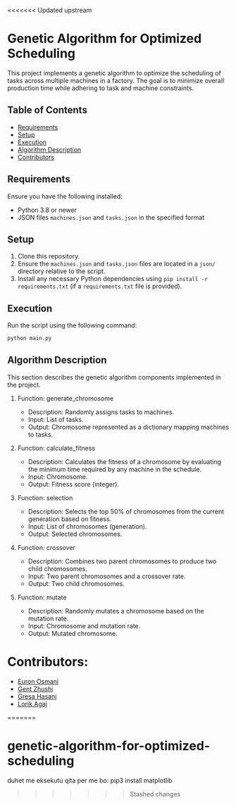 <<<<<<< Updated upstream
# Genetic Algorithm for Optimized Scheduling

This project implements a genetic algorithm to optimize the scheduling of tasks across multiple machines in a factory. The goal is to minimize overall production time while adhering to task and machine constraints.

## Table of Contents

- [Requirements](#requirements)
- [Setup](#setup)
- [Execution](#execution)
- [Algorithm Description](#algorithm-description)
- [Contributors](#contributors)

## Requirements

Ensure you have the following installed:

- Python 3.8 or newer
- JSON files `machines.json` and `tasks.json` in the specified format

## Setup

1. Clone this repository.
2. Ensure the `machines.json` and `tasks.json` files are located in a `json/` directory relative to the script.
3. Install any necessary Python dependencies using `pip install -r requirements.txt` (if a `requirements.txt` file is provided).

## Execution

Run the script using the following command:

```bash
python main.py
```

## Algorithm Description
This section describes the genetic algorithm components implemented in the project.

1. Function: generate_chromosome
   - Description: Randomly assigns tasks to machines.
   - Input: List of tasks.
   - Output: Chromosome represented as a dictionary mapping machines to tasks.
     
2. Function: calculate_fitness
   - Description: Calculates the fitness of a chromosome by evaluating the minimum time required by any machine in the schedule.
   - Input: Chromosome.
   - Output: Fitness score (integer).

3. Function: selection
   - Description: Selects the top 50% of chromosomes from the current generation based on fitness.
   - Input: List of chromosomes (generation).
   - Output: Selected chromosomes.

4. Function: crossover
   - Description: Combines two parent chromosomes to produce two child chromosomes.
   - Input: Two parent chromosomes and a crossover rate.
   - Output: Two child chromosomes.

5. Function: mutate
   - Description: Randomly mutates a chromosome based on the mutation rate.
   - Input: Chromosome and mutation rate.
   - Output: Mutated chromosome.

# Contributors:

- [Euron Osmani](#euron-osmani)
- [Gent Zhushi](#gent-zhushi)
- [Gresa Hasani](#gresa-hasani)
- [Lorik Agaj](#lorik-agaj)

 
=======
# genetic-algorithm-for-optimized-scheduling

duhet me eksekutu qita per me bo:
pip3 install matplotlib
>>>>>>> Stashed changes
